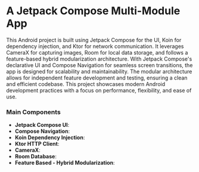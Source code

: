 # A Jetpack Compose Multi-Module App 

This Android project is built using Jetpack Compose for the UI, Koin for dependency injection, and Ktor for network communication. It leverages CameraX for capturing images, Room for local data storage, and follows a feature-based hybrid modularization architecture. With Jetpack Compose's declarative UI and Compose Navigation for seamless screen transitions, the app is designed for scalability and maintainability. The modular architecture allows for independent feature development and testing, ensuring a clean and efficient codebase. This project showcases modern Android development practices with a focus on performance, flexibility, and ease of use.

### Main Components

- **Jetpack Compose UI**: 
- **Compose Navigation**: 
- **Koin Dependency Injection**: 
- **Ktor HTTP Client**: 
- **CameraX**: 
- **Room Database**: 
- **Feature Based - Hybrid Modularization**: 
